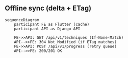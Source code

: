 ## Offline sync (delta + ETag)

```mermaid
sequenceDiagram
    participant FE as Flutter (cache)
    participant API as Django API

    FE->>API: GET /api/v1/techniques (If-None-Match)
    API-->>FE: 304 Not Modified (if ETag matches)
    FE->>API: POST /api/v1/progress (retry queue)
    API-->>FE: 200/201 OK
```

